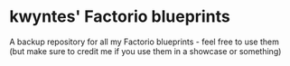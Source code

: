 # kwyntes' Factorio blueprints
A backup repository for all my Factorio blueprints - feel free to use them (but make sure to credit me if you use them in a showcase or something)
